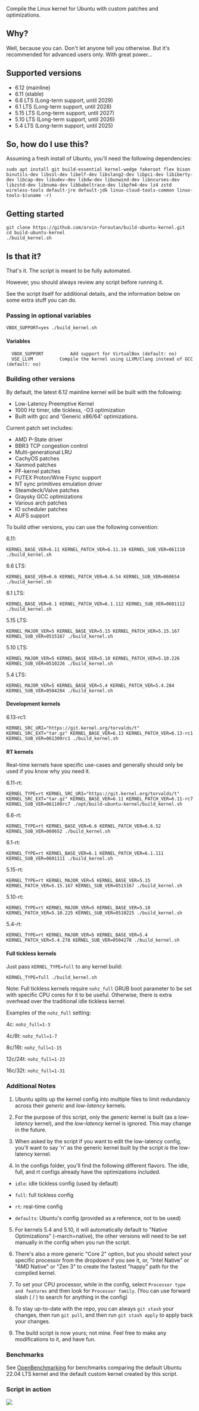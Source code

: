 Compile the Linux kernel for Ubuntu with custom patches and optimizations.

## Why?

Well, because you can. Don't let anyone tell you otherwise. But it's recommended for advanced users only. With great power...

## Supported versions

- 6.12 (mainline)
- 6.11 (stable)
- 6.6 LTS (Long-term support, until 2029)
- 6.1 LTS (Long-term support, until 2028)
- 5.15 LTS (Long-term support, until 2027)
- 5.10 LTS (Long-term support, until 2026)
- 5.4 LTS (Long-term support, until 2025)

## So, how do I use this?

Assuming a fresh install of Ubuntu, you'll need the following dependencies:

```console
sudo apt install git build-essential kernel-wedge fakeroot flex bison binutils-dev libssl-dev libelf-dev libslang2-dev libpci-dev libiberty-dev libcap-dev libudev-dev libdw-dev libunwind-dev libncurses-dev libzstd-dev libnuma-dev libbabeltrace-dev libpfm4-dev lz4 zstd wireless-tools default-jre default-jdk linux-cloud-tools-common linux-tools-$(uname -r)
```

## Getting started

```console
git clone https://github.com/arvin-foroutan/build-ubuntu-kernel.git
cd build-ubuntu-kernel
./build_kernel.sh
```

## Is that it?

That's it. The script is meant to be fully automated.

However, you should always review any script before running it.

See the script itself for additional details, and the information below on some extra stuff you can do.

### Passing in optional variables

```console
VBOX_SUPPORT=yes ./build_kernel.sh
```

#### Variables

```console
  VBOX_SUPPORT			Add support for VirtualBox (default: no)
  USE_LLVM			Compile the kernel using LLVM/Clang instead of GCC (default: no)
```

### Building other versions

By default, the latest 6.12 mainline kernel will be built with the following:

- Low-Latency Preemptive Kernel
- 1000 Hz timer, idle tickless, -O3 optimization
- Built with gcc and 'Generic x86/64' optimizations.

Current patch set includes:

 - AMD P-State driver
 - BBR3 TCP congestion control
 - Multi-generational LRU
 - CachyOS patches
 - Xanmod patches
 - PF-kernel patches
 - FUTEX Proton/Wine Fsync support
 - NT sync primitives emulation driver
 - Steamdeck/Valve patches
 - Graysky GCC optimizations
 - Various arch patches
 - IO scheduler patches
 - AUFS support

To build other versions, you can use the following convention:

6.11:

```console
KERNEL_BASE_VER=6.11 KERNEL_PATCH_VER=6.11.10 KERNEL_SUB_VER=061110 ./build_kernel.sh
```

6.6 LTS:

```console
KERNEL_BASE_VER=6.6 KERNEL_PATCH_VER=6.6.54 KERNEL_SUB_VER=060654 ./build_kernel.sh
```

6.1 LTS:

```console
KERNEL_BASE_VER=6.1 KERNEL_PATCH_VER=6.1.112 KERNEL_SUB_VER=0601112 ./build_kernel.sh
```

5.15 LTS:

```console
KERNEL_MAJOR_VER=5 KERNEL_BASE_VER=5.15 KERNEL_PATCH_VER=5.15.167 KERNEL_SUB_VER=0515167 ./build_kernel.sh
```

5.10 LTS:

```console
KERNEL_MAJOR_VER=5 KERNEL_BASE_VER=5.10 KERNEL_PATCH_VER=5.10.226 KERNEL_SUB_VER=0510226 ./build_kernel.sh
```

5.4 LTS:

```console
KERNEL_MAJOR_VER=5 KERNEL_BASE_VER=5.4 KERNEL_PATCH_VER=5.4.284 KERNEL_SUB_VER=0504284 ./build_kernel.sh
```

#### Development kernels

6.13-rc1:

```console
KERNEL_SRC_URI="https://git.kernel.org/torvalds/t" KERNEL_SRC_EXT="tar.gz" KERNEL_BASE_VER=6.13 KERNEL_PATCH_VER=6.13-rc1 KERNEL_SUB_VER=061300rc1 ./build_kernel.sh
```

#### RT kernels

Real-time kernels have specific use-cases and generally should only be used if you know why you need it.

6.11-rt:

```console
KERNEL_TYPE=rt KERNEL_SRC_URI="https://git.kernel.org/torvalds/t" KERNEL_SRC_EXT="tar.gz" KERNEL_BASE_VER=6.11 KERNEL_PATCH_VER=6.11-rc7 KERNEL_SUB_VER=061100rc7 ./opt/build-ubuntu-kernel/build_kernel.sh
```

6.6-rt:

```console
KERNEL_TYPE=rt KERNEL_BASE_VER=6.6 KERNEL_PATCH_VER=6.6.52 KERNEL_SUB_VER=060652 ./build_kernel.sh
```

6.1-rt:

```console
KERNEL_TYPE=rt KERNEL_BASE_VER=6.1 KERNEL_PATCH_VER=6.1.111 KERNEL_SUB_VER=0601111 ./build_kernel.sh
```

5.15-rt:

```console
KERNEL_TYPE=rt KERNEL_MAJOR_VER=5 KERNEL_BASE_VER=5.15 KERNEL_PATCH_VER=5.15.167 KERNEL_SUB_VER=0515167 ./build_kernel.sh
```

5.10-rt:

```console
KERNEL_TYPE=rt KERNEL_MAJOR_VER=5 KERNEL_BASE_VER=5.10 KERNEL_PATCH_VER=5.10.225 KERNEL_SUB_VER=0510225 ./build_kernel.sh
```

5.4-rt:

```console
KERNEL_TYPE=rt KERNEL_MAJOR_VER=5 KERNEL_BASE_VER=5.4 KERNEL_PATCH_VER=5.4.278 KERNEL_SUB_VER=0504278 ./build_kernel.sh
```

#### Full tickless kernels

Just pass `KERNEL_TYPE=full` to any kernel build:

```console
KERNEL_TYPE=full ./build_kernel.sh
```

Note: Full tickless kernels require `nohz_full` GRUB boot parameter to be set with specific CPU cores for it to be useful. Otherwise, there is extra overhead over the traditional idle tickless kernel. 

Examples of the `nohz_full` setting:

4c: `nohz_full=1-3`

4c/8t: `nohz_full=1-7`

8c/16t: `nohz_full=1-15`

12c/24t: `nohz_full=1-23`

16c/32t: `nohz_full=1-31`

### Additional Notes

1. Ubuntu splits up the kernel config into multiple files to limit redundancy across their *generic* and *low-latency* kernels.

2. For the purpose of this script, only the *generic* kernel is built (as a *low-latency* kernel), and the *low-latency* kernel is ignored. This may change in the future.

3. When asked by the script if you want to edit the low-latency config, you'll want to say 'n' as the generic kernel built by the script *is* the low-latency kernel.

4. In the configs folder, you'll find the following different flavors. The idle, full, and rt configs already have the optimizations included.

 - `idle`: idle tickless config (used by default)

 - `full`: full tickless config

 - `rt`: real-time config
 
 - `defaults`: Ubuntu's config (provided as a reference, not to be used)
 
5. For kernels 5.4 and 5.10, it will automatically default to "Native Optimizations" (-march=native), the other versions will need to be set manually in the config when you run the script. 

6. There's also a more generic "Core 2" option, but you should select your specific processor from the dropdown if you see it, or, "Intel Native" or "AMD Native" or "Zen 3" to create the fastest "happy" path for the compiled kernel.

7. To set your CPU processor, while in the config, select `Processor type and features` and then look for `Processor family`. (You can use forward slash ( / ) to search for anything in the config)

8. To stay up-to-date with the repo, you can always `git stash` your changes, then run `git pull`, and then run `git stash apply` to apply back your changes.

9. The build script is now yours; not mine. Feel free to make any modifications to it, and have fun.

### Benchmarks

See [OpenBenchmarking](https://openbenchmarking.org/result/2406165-NE-OSBENCHTE40&sgm=1&ppt=D&shm=1&sgm=1&ppt=D)
for benchmarks comparing the default Ubuntu 22.04 LTS kernel and the default custom kernel created by this script.

### Script in action

![](https://i.imgur.com/1ByFhHi.gif)

